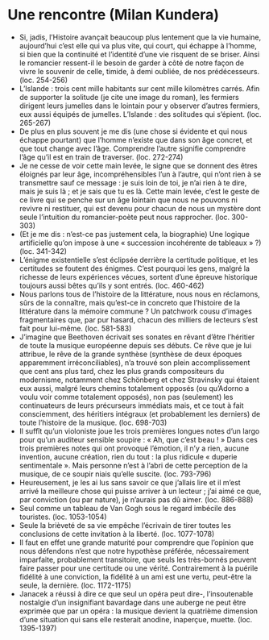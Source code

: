 # Une rencontre (Milan Kundera)
* Si, jadis, l’Histoire avançait beaucoup plus lentement que la vie humaine, aujourd’hui c’est elle qui va plus vite, qui court, qui échappe à l’homme, si bien que la continuité et l’identité d’une vie risquent de se briser. Ainsi le romancier ressent-il le besoin de garder à côté de notre façon de vivre le souvenir de celle, timide, à demi oubliée, de nos prédécesseurs. (loc. 254-256)
* L’Islande : trois cent mille habitants sur cent mille kilomètres carrés. Afin de supporter la solitude (je cite une image du roman), les fermiers dirigent leurs jumelles dans le lointain pour y observer d’autres fermiers, eux aussi équipés de jumelles. L’Islande : des solitudes qui s’épient. (loc. 265-267)
* De plus en plus souvent je me dis (une chose si évidente et qui nous échappe pourtant) que l’homme n’existe que dans son âge concret, et que tout change avec l’âge. Comprendre l’autre signifie comprendre l’âge qu’il est en train de traverser. (loc. 272-274)
* Je ne cesse de voir cette main levée, le signe que se donnent des êtres éloignés par leur âge, incompréhensibles l’un à l’autre, qui n’ont rien à se transmettre sauf ce message : je suis loin de toi, je n’ai rien à te dire, mais je suis là ; et je sais que tu es là. Cette main levée, c’est le geste de ce livre qui se penche sur un âge lointain que nous ne pouvons ni revivre ni restituer, qui est devenu pour chacun de nous un mystère dont seule l’intuition du romancier-poète peut nous rapprocher. (loc. 300-303)
* (Et je me dis : n’est-ce pas justement cela, la biographie) Une logique artificielle qu’on impose à une « succession incohérente de tableaux » ?) (loc. 341-342)
* L’énigme existentielle s’est éclipsée derrière la certitude politique, et les certitudes se foutent des énigmes. C’est pourquoi les gens, malgré la richesse de leurs expériences vécues, sortent d’une épreuve historique toujours aussi bêtes qu’ils y sont entrés. (loc. 460-462)
* Nous parlons tous de l’histoire de la littérature, nous nous en réclamons, sûrs de la connaître, mais qu’est-ce in concreto que l’histoire de la littérature dans la mémoire commune ? Un patchwork cousu d’images fragmentaires que, par pur hasard, chacun des milliers de lecteurs s’est fait pour lui-même. (loc. 581-583)
* J’imagine que Beethoven écrivait ses sonates en rêvant d’être l’héritier de toute la musique européenne depuis ses débuts. Ce rêve que je lui attribue, le rêve de la grande synthèse (synthèse de deux époques apparemment irréconciliables), n’a trouvé son plein accomplissement que cent ans plus tard, chez les plus grands compositeurs du modernisme, notamment chez Schönberg et chez Stravinsky qui étaient eux aussi, malgré leurs chemins totalement opposés (ou qu’Adorno a voulu voir comme totalement opposés), non pas (seulement) les continuateurs de leurs précurseurs immédiats mais, et ce tout à fait consciemment, des héritiers intégraux (et probablement les derniers) de toute l’histoire de la musique. (loc. 698-703)
* Il suffît qu’un violoniste joue les trois premières longues notes d’un largo pour qu’un auditeur sensible soupire : « Ah, que c’est beau ! » Dans ces trois premières notes qui ont provoqué l’émotion, il n’y a rien, aucune invention, aucune création, rien du tout : la plus ridicule « duperie sentimentale ». Mais personne n’est à l’abri de cette perception de la musique, de ce soupir niais qu’elle suscite. (loc. 793-796)
* Heureusement, je les ai lus sans savoir ce que j’allais lire et il m’est arrivé la meilleure chose qui puisse arriver à un lecteur ; j’ai aimé ce que, par conviction (ou par nature), je n’aurais pas dû aimer. (loc. 886-888)
* Seul comme un tableau de Van Gogh sous le regard imbécile des touristes. (loc. 1053-1054)
* Seule la brièveté de sa vie empêche l’écrivain de tirer toutes les conclusions de cette invitation à la liberté. (loc. 1077-1078)
* Il faut en effet une grande maturité pour comprendre que l’opinion que nous défendons n’est que notre hypothèse préférée, nécessairement imparfaite, probablement transitoire, que seuls les très-bornés peuvent faire passer pour une certitude ou une vérité. Contrairement à la puérile fidélité à une conviction, la fidélité à un ami est une vertu, peut-être la seule, la dernière. (loc. 1172-1175)
* Janacek a réussi à dire ce que seul un opéra peut dire-, l’insoutenable nostalgie d’un insignifiant bavardage dans une auberge ne peut être exprimée que par un opéra : la musique devient la quatrième dimension d’une situation qui sans elle resterait anodine, inaperçue, muette. (loc. 1395-1397)